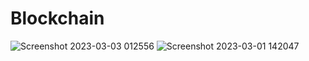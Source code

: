 # Blockchain

![Screenshot 2023-03-03 012556](https://github.com/mo-ai-source/Blockchain/assets/123095662/07abc547-e554-4e18-b21d-589152ce8877)
![Screenshot 2023-03-01 142047](https://github.com/mo-ai-source/Blockchain/assets/123095662/0a074497-1571-463e-9e2c-8161777dc424)
